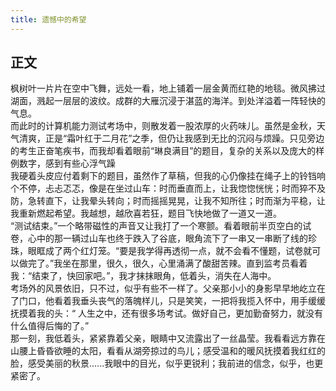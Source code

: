```yaml
---
title: 遗憾中的希望
---
```

<!-- wp:heading -->
<h2 class="wp-block-heading">正文</h2>
<!-- /wp:heading -->

<!-- wp:paragraph -->
<p>枫树叶一片片在空中飞舞，远处一看，地上铺着一层金黄而红艳的地毯。微风拂过湖面，溅起一层层的波纹。成群的大雁沉浸于湛蓝的海洋。到处洋溢着一阵轻快的气息。<br>而此时的计算机能力测试考场中，则散发着一股浓厚的火药味儿。虽然是金秋，天气清爽，正是“霜叶红于二月花”之季，但仍让我感到无比的沉闷与烦躁。只见旁边的考生正奋笔疾书，而我却看着眼前“琳良满目”的题目，复杂的关系以及庞大的样例数字，感到有些心浮气躁<br>我硬着头皮应付着剩下的题目，虽然作了草稿，但我的心仍像挂在绳子上的铃铛响个不停，忐忐忑忑，像是在坐过山车：时而垂直而上，让我惚惚恍恍；时而猝不及防，急转直下，让我晕头转向；时而摇摇晃晃，让我不知所往；时而渐为平稳，让我重新燃起希望。我越想，越欣喜若狂，题目飞快地做了一道又一道。<br>“测试结束。”一个略带磁性的声音又让我打了一个寒颤。看着眼前半页空白的试卷，心中的那一辆过山车也终于跌入了谷底，眼角流下了一串又一串断了线的珍珠，眼眶成了两个红灯笼。“要是我学得再透彻一点，就不会看不懂题，试卷就可以做完了。”我坐在那里，很久，很久，心里涌满了酸甜苦辣。直到监考员看着我：“结束了，快回家吧。”，我才抹抹眼角，低着头，消失在人海中。<br>考场外的风景依旧，只不过，似乎有些不一样了。父亲那小小的身影早早地屹立在了门口，他看着我垂头丧气的落魄样儿，只是笑笑，一把将我揽入怀中，用手缓缓抚摸着我的头：“ 人生之中，还有很多场考试。做好自己，更加勤奋努力，就没有什么值得后悔的了。”<br>那一刻，我低着头，紧紧靠着父亲，眼睛中又流露出了一丝晶莹。我看看远方靠在山腰上昏昏欲睡的太阳，看看从湖旁掠过的鸟儿；感受温和的暖风抚摸着我红红的脸，感受美丽的秋景......我眼中的目光，似乎更锐利；我前进的信念，似乎，也更紧密了。</p>
<!-- /wp:paragraph -->
